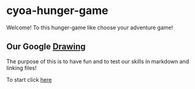 # cyoa-hunger-game

Welcome! To this hunger-game like choose your adventure game!

## Our Google [Drawing](https://docs.google.com/drawings/d/15ZzNAvJZwGHAyR1DoLO-xSpVg3rraH8rhiGDJqR3N_w/edit?usp=sharing)

The purpose of this is to have fun and to test our skills in markdown and linking files!

To start click [here](start-scene.md)